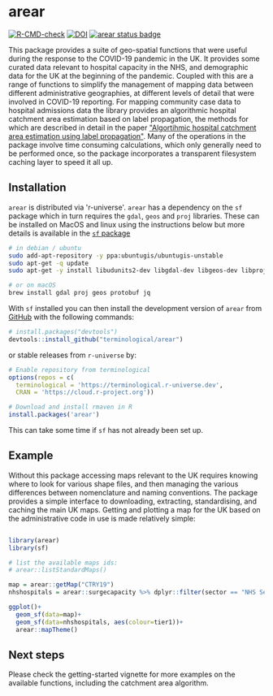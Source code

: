 arear
================

<!-- badges: start -->
[![R-CMD-check](https://github.com/terminological/arear/workflows/R-CMD-check/badge.svg)](https://github.com/terminological/arear/actions)
[![DOI](https://zenodo.org/badge/340773310.svg)](https://zenodo.org/badge/latestdoi/340773310)
[![arear status badge](https://terminological.r-universe.dev/badges/arear)](https://terminological.r-universe.dev)
<!-- badges: end -->

This package provides a suite of geo-spatial functions that were useful during the response to the COVID-19 pandemic in the UK. It provides some curated data relevant to hospital capacity in the NHS, and demographic data for the UK at the beginning of the pandemic. Coupled with this are a range of functions to simplify the management of mapping data between different administrative geographies, at different levels of detail that were involved in COVID-19 reporting. For mapping community case data to hospital admissions data the library provides an algorithmic hospital catchment area estimation based on label propagation, the methods for which are described in detail in the paper ["Algortihmic hospital catchment area estimation using label propagation"](https://bmchealthservres.biomedcentral.com/articles/10.1186/s12913-022-08127-7). Many of the operations in the package involve time consuming calculations, which only generally need to be performed once, so the package incorporates a transparent filesystem caching layer to speed it all up.

## Installation

`arear` is distributed via 'r-universe'. `arear` has a dependency on the `sf` package which in turn requires the `gdal`, `geos` and `proj` libraries. These can be installed on MacOS and linux using the instructions below but more details is available in the [`sf` package](https://r-spatial.github.io/sf/)

```BASH
# in debian / ubuntu
sudo add-apt-repository -y ppa:ubuntugis/ubuntugis-unstable
sudo apt-get -q update
sudo apt-get -y install libudunits2-dev libgdal-dev libgeos-dev libproj-dev libprotobuf-dev libjq-dev

# or on macOS
brew install gdal proj geos protobuf jq
```

With `sf` installed you can then install the development version of `arear` from [GitHub](https://github.com/terminological/arear) with the following commands:

```R
# install.packages("devtools")
devtools::install_github("terminological/arear")
```

or stable releases from `r-universe` by: 

```R
# Enable repository from terminological
options(repos = c(
  terminological = 'https://terminological.r-universe.dev',
  CRAN = 'https://cloud.r-project.org'))

# Download and install rmaven in R
install.packages('arear')
```

This can take some time if `sf` has not already been set up.

## Example

Without this package accessing maps relevant to the UK requires knowing where to look for various shape files, and then managing the various differences between nomenclature and naming conventions. The package provides a simple interface to downloading, extracting, standardising, and caching the main UK maps. Getting and plotting a map for the UK based on the administrative code in use is made relatively simple:

```R

library(arear)
library(sf)

# list the available maps ids:
# arear::listStandardMaps()

map = arear::getMap("CTRY19")
nhshospitals = arear::surgecapacity %>% dplyr::filter(sector == "NHS Sector")

ggplot()+
  geom_sf(data=map)+
  geom_sf(data=nhshospitals, aes(colour=tier1))+
  arear::mapTheme()
```

## Next steps

Please check the getting-started vignette for more examples on the available functions, including the catchment area algorithm.

